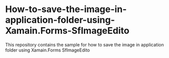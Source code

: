 # How-to-save-the-image-in-application-folder-using-Xamain.Forms-SfImageEdito
This repository contains the sample for  how to save the image in application folder using Xamain.Forms SfImageEdito
